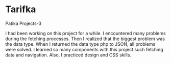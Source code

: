 # Tarifka
 Patika Projects-3

I had been working on this project for a while. I encountered many problems during the fetching processes. Then I realized that the biggest problem was the data type. When I returned the data type php to JSON, all problems were solved. 
I learned so many components with this project such fetching data and navigation. Also, I practiced design and CSS skills.
